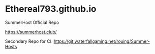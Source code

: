 # Ethereal793.github.io
SummerHost Official Repo

https://summerhost.club/


Secondary Repo for CI:
https://git.waterfallgaming.net/rouing/Summer-Hosts
